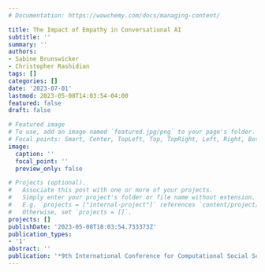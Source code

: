 ```yaml
---
# Documentation: https://wowchemy.com/docs/managing-content/

title: The Impact of Empathy in Conversational AI
subtitle: ''
summary: ''
authors:
- Sabine Brunswicker
- Christopher Rashidian
tags: []
categories: []
date: '2023-07-01'
lastmod: 2023-05-08T14:03:54-04:00
featured: false
draft: false

# Featured image
# To use, add an image named `featured.jpg/png` to your page's folder.
# Focal points: Smart, Center, TopLeft, Top, TopRight, Left, Right, BottomLeft, Bottom, BottomRight.
image:
  caption: ''
  focal_point: ''
  preview_only: false

# Projects (optional).
#   Associate this post with one or more of your projects.
#   Simply enter your project's folder or file name without extension.
#   E.g. `projects = ["internal-project"]` references `content/project/deep-learning/index.md`.
#   Otherwise, set `projects = []`.
projects: []
publishDate: '2023-05-08T18:03:54.733373Z'
publication_types:
- '1'
abstract: ''
publication: '*9th International Conference for Computational Social Science*'
---
```

